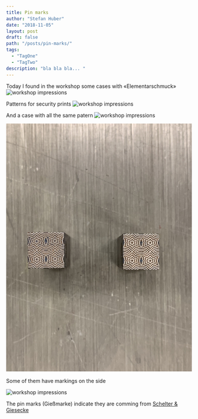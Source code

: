 ```yaml
---
title: Pin marks
author: "Stefan Huber"
date: "2018-11-05"
layout: post
draft: false
path: "/posts/pin-marks/"
tags:
  - "TagOne"
  - "TagTwo"
description: "bla bla bla... "
---
```




Today I found in the workshop some cases with «Elementarschmuck»
![workshop impressions](./img/IMG_8479.jpg)

Patterns for security prints
![workshop impressions](./img/IMG_8474.jpg)


And a case with all the same patern
![workshop impressions](./img/IMG_8482.jpg)

![workshop impressions](./img/IMG_8492.jpg)

Some of them have markings on the side

![workshop impressions](./img/IMG_8490.jpg)

The pin marks (Gießmarke) indicate they are comming from [Schelter & Giesecke](https://en.wikipedia.org/wiki/Schelter_%26_Giesecke_Type_Foundry)
